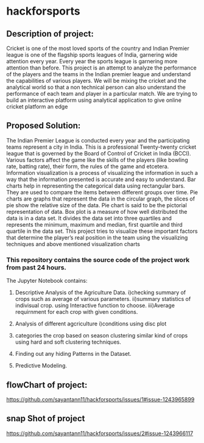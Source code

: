 # hackforsports


## Description of project:

Cricket is one of the most loved sports of the country and Indian Premier league is
one of the flagship sports leagues of India, garnering wide attention every year.
Every year the sports league is garnering more attention than before.
This project is an attempt to analyze the performance of the players and the teams in
the Indian premier league and understand the capabilities of various players.
We will be mixing the cricket and the analytical world so that a non technical person can
also understand the performance of each team and player in a particular match.
We are trying to build an interactive platform using analytical application to give online
cricket platform an edge

## Proposed Solution:


The Indian Premier League is conducted every year and the participating teams represent a city in India. This is a
professional Twenty-twenty cricket league that is governed by the Board of Control of Cricket in India (BCCI).
Various factors affect the game like the skills of the players (like bowling rate, batting rate), their form, the rules
of the game and etcetera. Information visualization is a process of visualizing the information in such a way that
the information presented is accurate and easy to understand.
Bar charts help in representing the categorical data using rectangular bars. They are used to compare the items
between different groups over time. Pie charts are graphs that represent the data in the circular graph, the slices of
pie show the relative size of the data. Pie chart is said to be the pictorial representation of data. Box plot is a
measure of how well distributed the data is in a data set. It divides the data set into three quartiles and represents
the minimum, maximum and median, first quartile and third quartile in the data set.
This project tries to visualize these important factors that determine the player’s real position in the team using the
visualizing techniques and above mentioned visualization charts

### This repository contains the source code of the project work from past 24 hours.
The Jupyter Notebook contains:

1. Descriptive Analysis of the Agriculture Data.
    i)checking summary of crops such as average of various parameters.
    ii)summary statistics of indivisual crop. using Interactive function to choose.
    iii)Average requirnment for each crop with given conditions.

2. Analysis of different agcriculture
    i)conditions using disc plot

3. categories the crop based on season clustering similar kind of crops
    using hard and soft clustering techniques.

4. Finding out any hiding Patterns in the Dataset.

5. Predictive Modeling.


## flowChart of project:

https://github.com/sayantann11/hackforsports/issues/1#issue-1243965899


## snap Shot of project

https://github.com/sayantann11/hackforsports/issues/2#issue-1243966117
